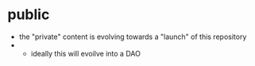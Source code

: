 # public
* the "private" content is evolving towards a "launch" of this repository
* * ideally this will evoilve into a DAO
